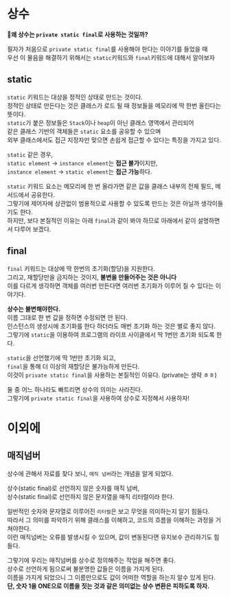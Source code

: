 # 상수 
**🤔왜 상수는 `private static final`로 사용하는 것일까?**       

필자가 처음으로 `private static final`를 사용해야 한다는 이야기를 들었을 때  
우선 이 물음을 해결하기 위해서는 `static`키워드와 `final`키워드에 대해서 알아보자     
       
## static      
`static` 키워드는 대상을 정적인 상태로 만드는 것이다.              
정적인 상태로 만든다는 것은 클래스가 로드 될 때 정보들을 메모리에 딱 한번 올린다는 뜻이다.    
`static`가 붙은 정보들은 `Stack`이나 `heap`이 아닌 클래스 영역에서 관리되어        
같은 클래스 기반의 객체들은 `static` 요소를 공유할 수 있으며         
외부 클래스에서도 접근 지정자만 맞으면 손쉽게 접근할 수 있다는 특징을 가지고 있다.      
       
`static` 같은 경우,        
`static element` -> `instance element`는 **접근 불가**이지만,         
`instance element` -> `static element`는 **접근 가능**하다.       
          
`static` 키워드 요소는 메모리에 한 번 올라가면 같은 값을 클래스 내부의 전체 필드, 메서드에서 공유한다.   
그렇기에 제어자에 상관없이 범용적으로 사용할 수 있도록 만드는 것은 아닐까 생각이들기도 한다.        
하지만, 보다 본질적인 이유는 아래 `final`과 같이 봐야 하므로 아래에서 같이 설명하면서 다루어 보겠다.   
            
## final         
`final` 키워드는 대상에 딱 한번의 초기화(할당)을 지원한다.          
그리고, 재할당만을 금지하는 것이지, **불변을 만들어주는 것은 아니다**         
이를 다르게 생각하면 객체를 여러번 만든다면 여러번 초기화가 이루어 질 수 있다는 이야기다.   
      
**상수는 불변해야한다.**        
이름 그대로 한 번 값을 정하면 수정되면 안 된다.       
인스턴스의 생성시에 초기화를 한다 하더라도 매번 초기화 하는 것은 별로 좋지 않다.      
그렇기에 `static`을 이용하여 프로그램의 라이프 사이클에서 딱 1번만 초기화 되도록 한다.   
        
`static`을 선언했기에 딱 1번만 초기화 되고,     
`final`을 통해 더 이상의 재할당은 불가능하게 만든다.        
이것이 `private static final`을 사용하는 본질적인 이유다. (private는 생략 ㅎㅎ)     

둘 중 어느 하나라도 빠트리면 상수의 의미는 사라진다.   
그렇기에 `private static final`을 사용하여 상수로 지정해서 사용하자!  

# 이외에 
## 매직넘버  
상수에 관해서 자료를 찾다 보니, `매직 넘버`라는 개념을 알게 되었다.   
              
상수(static final)로 선언하지 않은 숫자를 매직 넘버,      
상수(static final)로 선언하지 않은 문자열을 매직 리터럴이라 한다.  
                         
일반적인 숫자와 문자열로 이루어진 `리터럴`은 보고 무엇을 의미하는지 알기 힘들다.        
따라서 그 의미를 파악하기 위해 클래스를 이해하고, 코드의 흐름을 이해하는 과정을 거쳐야한다.    
이런 매직넘버는 오류를 발생시킬 수 있으며, 값이 변동된다면 유지보수 관리하기도 힘들다.           
   
그렇기에 우리는 매직넘버를 상수로 정의해주는 작업을 해주면 좋다.         
상수로 선언하게 됨으로써 불분명한 값들은 이름을 가지게 된다.           
이름을 가지게 되었으니 그 이름만으로도 값이 어떠한 역할을 하는지 알수 있게 된다.       
**단, 숫자 1을 ONE으로 이름을 짓는 것과 같은 의미없는 상수 변환은 피하도록 하자.**     



     
